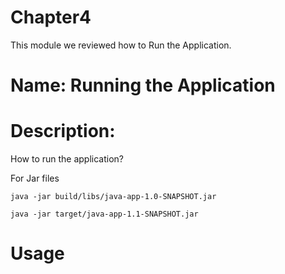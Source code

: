 # Chapter4
This module we reviewed how to Run the Application.

# Name: Running the Application

# Description: 

How to run the application?

For Jar files

    java -jar build/libs/java-app-1.0-SNAPSHOT.jar

    java -jar target/java-app-1.1-SNAPSHOT.jar


# Usage

  